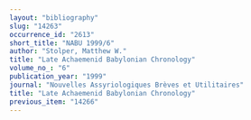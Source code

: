 ```yaml
---
layout: "bibliography"
slug: "14263"
occurrence_id: "2613"
short_title: "NABU 1999/6"
author: "Stolper, Matthew W."
title: "Late Achaemenid Babylonian Chronology"
volume_no_: "6"
publication_year: "1999"
journal: "Nouvelles Assyriologiques Brèves et Utilitaires"
title: "Late Achaemenid Babylonian Chronology"
previous_item: "14266"
---
```

